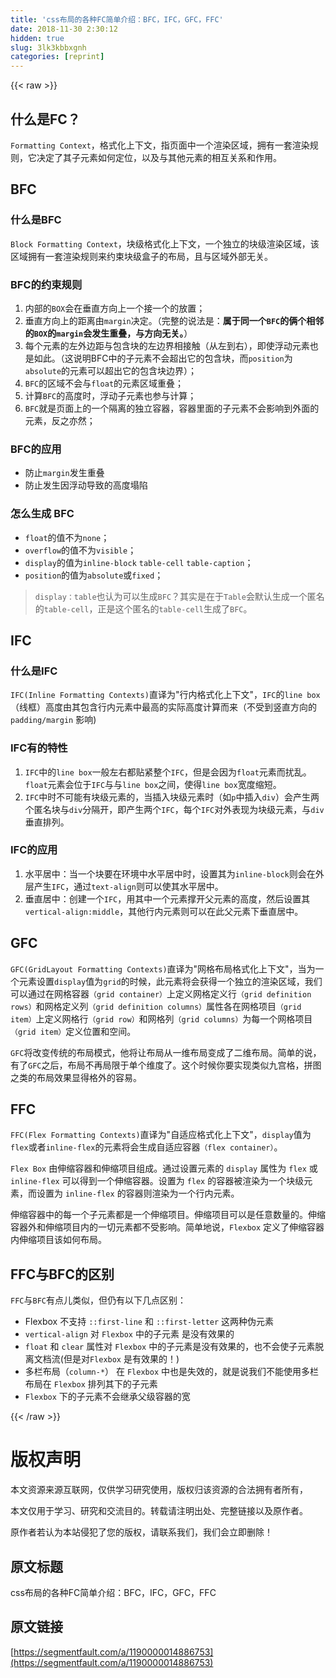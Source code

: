 ```yaml
---
title: 'css布局的各种FC简单介绍：BFC，IFC，GFC，FFC' 
date: 2018-11-30 2:30:12
hidden: true
slug: 3lk3kbbxgnh
categories: [reprint]
---
```


{{< raw >}}

                    
<h2 id="articleHeader0">什么是FC？</h2>
<p><code>Formatting Context</code>，格式化上下文，指页面中一个渲染区域，拥有一套渲染规则，它决定了其子元素如何定位，以及与其他元素的相互关系和作用。</p>
<h2 id="articleHeader1">BFC</h2>
<h3 id="articleHeader2">什么是BFC</h3>
<p><code>Block Formatting Context</code>，块级格式化上下文，一个独立的块级渲染区域，该区域拥有一套渲染规则来约束块级盒子的布局，且与区域外部无关。</p>
<h3 id="articleHeader3">BFC的约束规则</h3>
<ol>
<li>内部的<code>BOX</code>会在垂直方向上一个接一个的放置；</li>
<li>垂直方向上的距离由<code>margin</code>决定。（完整的说法是：<strong>属于同一个<code>BFC</code>的俩个相邻的<code>BOX</code>的<code>margin</code>会发生重叠，与方向无关。</strong>）</li>
<li>每个元素的左外边距与包含块的左边界相接触（从左到右），即使浮动元素也是如此。（这说明BFC中的子元素不会超出它的包含块，而<code>position</code>为<code>absolute</code>的元素可以超出它的包含块边界）；</li>
<li>
<code>BFC</code>的区域不会与<code>float</code>的元素区域重叠；</li>
<li>计算<code>BFC</code>的高度时，浮动子元素也参与计算；</li>
<li>
<code>BFC</code>就是页面上的一个隔离的独立容器，容器里面的子元素不会影响到外面的元素，反之亦然；</li>
</ol>
<h3 id="articleHeader4">BFC的应用</h3>
<ul>
<li>防止<code>margin</code>发生重叠</li>
<li>防止发生因浮动导致的高度塌陷</li>
</ul>
<h3 id="articleHeader5">怎么生成 BFC</h3>
<ul>
<li>
<code>float</code>的值不为<code>none</code>；</li>
<li>
<code>overflow</code>的值不为<code>visible</code>；</li>
<li>
<code>display</code>的值为<code>inline-block</code> <code>table-cell</code> <code>table-caption</code>；</li>
<li>
<code>position</code>的值为<code>absolute</code>或<code>fixed</code>；</li>
</ul>
<blockquote>
<code>display：table</code>也认为可以生成<code>BFC</code>？其实是在于<code>Table</code>会默认生成一个匿名的<code>table-cell</code>，正是这个匿名的<code>table-cell</code>生成了<code>BFC</code>。</blockquote>
<h2 id="articleHeader6">IFC</h2>
<h3 id="articleHeader7">什么是IFC</h3>
<p><code>IFC(Inline Formatting Contexts)</code>直译为"行内格式化上下文"，<code>IFC</code>的<code>line box</code>（线框）高度由其包含行内元素中最高的实际高度计算而来（不受到竖直方向的 <code>padding/margin</code> 影响)</p>
<h3 id="articleHeader8">IFC有的特性</h3>
<ol>
<li>
<code>IFC</code>中的<code>line box</code>一般左右都贴紧整个<code>IFC</code>，但是会因为<code>float</code>元素而扰乱。<code>float</code>元素会位于<code>IFC</code>与与<code>line box</code>之间，使得<code>line box</code>宽度缩短。</li>
<li>
<code>IFC</code>中时不可能有块级元素的，当插入块级元素时（如<code>p</code>中插入<code>div</code>）会产生两个匿名块与<code>div</code>分隔开，即产生两个<code>IFC</code>，每个<code>IFC</code>对外表现为块级元素，与<code>div</code>垂直排列。</li>
</ol>
<h3 id="articleHeader9">IFC的应用</h3>
<ol>
<li>水平居中：当一个块要在环境中水平居中时，设置其为<code>inline-block</code>则会在外层产生<code>IFC</code>，通过<code>text-align</code>则可以使其水平居中。</li>
<li>垂直居中：创建一个<code>IFC</code>，用其中一个元素撑开父元素的高度，然后设置其<code>vertical-align:middle</code>，其他行内元素则可以在此父元素下垂直居中。</li>
</ol>
<h2 id="articleHeader10">GFC</h2>
<p><code>GFC(GridLayout Formatting Contexts)</code>直译为"网格布局格式化上下文"，当为一个元素设置<code>display</code>值为<code>grid</code>的时候，此元素将会获得一个独立的渲染区域，我们可以通过在网格容器<code>（grid container）</code>上定义网格定义行<code>（grid definition rows）</code>和网格定义列<code>（grid definition columns）</code>属性各在网格项目<code>（grid item）</code>上定义网格行<code>（grid row）</code>和网格列<code>（grid columns）</code>为每一个网格项目<code>（grid item）</code>定义位置和空间。 </p>
<p><code>GFC</code>将改变传统的布局模式，他将让布局从一维布局变成了二维布局。简单的说，有了<code>GFC</code>之后，布局不再局限于单个维度了。这个时候你要实现类似九宫格，拼图之类的布局效果显得格外的容易。</p>
<h2 id="articleHeader11">FFC</h2>
<p><code>FFC(Flex Formatting Contexts)</code>直译为"自适应格式化上下文"，<code>display</code>值为<code>flex</code>或者<code>inline-flex</code>的元素将会生成自适应容器<code>（flex container）</code>。</p>
<p><code>Flex Box</code> 由伸缩容器和伸缩项目组成。通过设置元素的 <code>display</code> 属性为 <code>flex</code> 或 <code>inline-flex</code> 可以得到一个伸缩容器。设置为 <code>flex</code> 的容器被渲染为一个块级元素，而设置为 <code>inline-flex</code> 的容器则渲染为一个行内元素。</p>
<p>伸缩容器中的每一个子元素都是一个伸缩项目。伸缩项目可以是任意数量的。伸缩容器外和伸缩项目内的一切元素都不受影响。简单地说，<code>Flexbox</code> 定义了伸缩容器内伸缩项目该如何布局。</p>
<h2 id="articleHeader12">FFC与BFC的区别</h2>
<p><code>FFC</code>与<code>BFC</code>有点儿类似，但仍有以下几点区别：</p>
<ul>
<li>Flexbox 不支持 <code>::first-line</code> 和 <code>::first-letter</code> 这两种伪元素</li>
<li>
<code>vertical-align</code> 对 <code>Flexbox</code> 中的子元素 是没有效果的</li>
<li>
<code>float</code> 和 <code>clear</code> 属性对 <code>Flexbox</code> 中的子元素是没有效果的，也不会使子元素脱离文档流(但是对<code>Flexbox</code> 是有效果的！)</li>
<li>多栏布局（<code>column-*</code>） 在 <code>Flexbox</code> 中也是失效的，就是说我们不能使用多栏布局在 <code>Flexbox</code> 排列其下的子元素</li>
<li>
<code>Flexbox</code> 下的子元素不会继承父级容器的宽</li>
</ul>

                
{{< /raw >}}

# 版权声明
本文资源来源互联网，仅供学习研究使用，版权归该资源的合法拥有者所有，

本文仅用于学习、研究和交流目的。转载请注明出处、完整链接以及原作者。

原作者若认为本站侵犯了您的版权，请联系我们，我们会立即删除！

## 原文标题
css布局的各种FC简单介绍：BFC，IFC，GFC，FFC

## 原文链接
[https://segmentfault.com/a/1190000014886753](https://segmentfault.com/a/1190000014886753)

